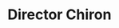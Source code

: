 <!-- TITLE: Director Chiron -->
<!-- SUBTITLE: A quick summary of Director Chiron -->

# Director Chiron